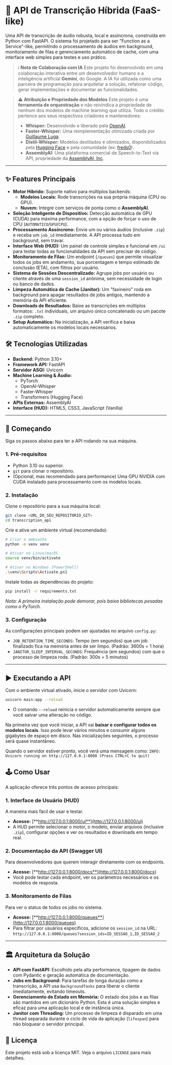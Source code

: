# 🚀 API de Transcrição Híbrida (FaaS-like)

Uma API de transcrição de áudio robusta, local e assíncrona, construída em Python com FastAPI. O sistema foi projetado para ser "Function as a Service"-like, permitindo o processamento de áudios em background, monitoramento de filas e gerenciamento automático de cache, com uma interface web simples para testes e uso prático.

> ℹ️ **Nota de Colaboração com IA**
> Este projeto foi desenvolvido em uma colaboração interativa entre um desenvolvedor humano e a inteligência artificial **Gemini**, do Google. A IA foi utilizada como uma parceira de programação para arquitetar a solução, refatorar código, gerar implementações e documentar as funcionalidades.

> ⚠️ **Atribuição e Propriedade dos Modelos**
> Este projeto é uma **ferramenta de orquestração** e não reivindica a propriedade de nenhum dos modelos de machine learning que utiliza. Todo o crédito pertence aos seus respectivos criadores e mantenedores:
> * **Whisper:** Desenvolvido e liberado pela [OpenAI](https://openai.com/research/whisper).
> * **Faster-Whisper:** Uma reimplementação otimizada criada por [Guillaume Luga](https://github.com/guillaumekln/faster-whisper).
> * **Distil-Whisper:** Modelos destilados e otimizados, disponibilizados pela [Hugging Face](https://huggingface.co/distil-whisper) e pela comunidade (ex: [freds0](https://huggingface.co/freds0/distil-whisper-large-v3-ptbr)).
> * **AssemblyAI:** Uma plataforma comercial de Speech-to-Text via API, propriedade da [AssemblyAI, Inc](https://www.assemblyai.com/).

---

## ✨ Features Principais

* **Motor Híbrido:** Suporte nativo para múltiplos backends:
    * **Modelos Locais:** Rode transcrições na sua própria máquina (CPU ou GPU).
    * **Nuvem:** Integre com serviços de ponta como o **AssemblyAI**.
* **Seleção Inteligente de Dispositivo:** Detecção automática de GPU (CUDA) para máxima performance, com a opção de forçar o uso de CPU (`AUTOMATICO`/`GPU`/`CPU`).
* **Processamento Assíncrono:** Envie um ou vários áudios (inclusive `.zip`) e receba um `job_id` imediatamente. A API processa tudo em background, sem travar.
* **Interface Web (HUD):** Um painel de controle simples e funcional em `/ui` para testar todas as funcionalidades da API sem precisar de código.
* **Monitoramento de Filas:** Um endpoint (`/queues`) que permite visualizar todos os jobs em andamento, sua porcentagem e tempo estimado de conclusão (ETA), com filtros por usuário.
* **Sistema de Sessões Descentralizado:** Agrupe jobs por usuário ou cliente através de uma `session_id` anônima, sem necessidade de login ou banco de dados.
* **Limpeza Automática de Cache (Janitor):** Um "faxineiro" roda em background para apagar resultados de jobs antigos, mantendo a memória da API eficiente.
* **Downloads de Resultados:** Baixe as transcrições em múltiplos formatos: `.txt` individuais, um arquivo único concatenado ou um pacote `.zip` completo.
* **Setup Automático:** Na inicialização, a API verifica e baixa automaticamente os modelos locais necessários.

## 🛠️ Tecnologias Utilizadas

* **Backend:** Python 3.10+
* **Framework API:** FastAPI
* **Servidor ASGI:** Uvicorn
* **Machine Learning & Áudio:**
    * PyTorch
    * OpenAI-Whisper
    * Faster-Whisper
    * Transformers (Hugging Face)
* **APIs Externas:** AssemblyAI
* **Interface (HUD):** HTML5, CSS3, JavaScript (Vanilla)

---

## 🚀 Começando

Siga os passos abaixo para ter a API rodando na sua máquina.

### 1. Pré-requisitos

* Python 3.10 ou superior.
* `git` para clonar o repositório.
* (Opcional, mas recomendado para performance) Uma GPU NVIDIA com CUDA instalado para processamento com os modelos locais.

### 2. Instalação

Clone o repositório para a sua máquina local:
```bash
git clone <URL_DO_SEU_REPOSITORIO_GIT>
cd transcription_api
```

Crie e ative um ambiente virtual (recomendado):
```bash
# Criar o ambiente
python -m venv venv

# Ativar no Linux/macOS
source venv/bin/activate

# Ativar no Windows (PowerShell)
.\venv\Scripts\Activate.ps1
```

Instale todas as dependências do projeto:
```bash
pip install -r requirements.txt
```
*Nota: A primeira instalação pode demorar, pois baixa bibliotecas pesadas como o PyTorch.*

### 3. Configuração

As configurações principais podem ser ajustadas no arquivo `config.py`:
* `JOB_RETENTION_TIME_SECONDS`: Tempo (em segundos) que um job finalizado fica na memória antes de ser limpo. (Padrão: 3600s = 1 hora)
* `JANITOR_SLEEP_INTERVAL_SECONDS`: Frequência (em segundos) com que o processo de limpeza roda. (Padrão: 300s = 5 minutos)

---

## ▶️ Executando a API

Com o ambiente virtual ativado, inicie o servidor com Uvicorn:

```bash
uvicorn main:app --reload
```
* O comando `--reload` reinicia o servidor automaticamente sempre que você salvar uma alteração no código.

Na primeira vez que você iniciar, a API vai **baixar e configurar todos os modelos locais**. Isso pode levar vários minutos e consumir alguns gigabytes de espaço em disco. Nas inicializações seguintes, o processo será quase instantâneo.

Quando o servidor estiver pronto, você verá uma mensagem como:
`INFO:     Uvicorn running on http://127.0.0.1:8000 (Press CTRL+C to quit)`

## 🕹️ Como Usar

A aplicação oferece três pontos de acesso principais:

### 1. Interface de Usuário (HUD)
A maneira mais fácil de usar e testar.
* **Acesse:** [**http://127.0.0.1:8000/ui**](http://127.0.0.1:8000/ui)
* A HUD permite selecionar o motor, o modelo, enviar arquivos (inclusive `.zip`), configurar opções e ver os resultados e downloads em tempo real.

### 2. Documentação da API (Swagger UI)
Para desenvolvedores que querem interagir diretamente com os endpoints.
* **Acesse:** [**http://127.0.0.1:8000/docs**](http://127.0.0.1:8000/docs)
* Você pode testar cada endpoint, ver os parâmetros necessários e os modelos de resposta.

### 3. Monitoramento de Filas
Para ver o status de todos os jobs no sistema.
* **Acesse:** [**http://127.0.0.1:8000/queues**](http://127.0.0.1:8000/queues)
* Para filtrar por usuários específicos, adicione os `session_id` na URL:
    `http://127.0.0.1:8000/queues?session_ids=ID_SESSAO_1,ID_SESSAO_2`

---

## 🏛️ Arquitetura da Solução

* **API com FastAPI:** Escolhido pela alta performance, tipagem de dados com Pydantic e geração automática de documentação.
* **Jobs em Background:** Para tarefas de longa duração como a transcrição, a API usa `BackgroundTasks` para liberar o cliente imediatamente, evitando timeouts.
* **Gerenciamento de Estado em Memória:** O estado dos jobs e as filas são mantidos em um dicionário Python. Esta é uma solução simples e eficaz para uma aplicação local e de instância única.
* **Janitor com Threading:** Um processo de limpeza é disparado em uma thread separada durante o ciclo de vida da aplicação (`lifespan`) para não bloquear o servidor principal.

## 📜 Licença

Este projeto está sob a licença MIT. Veja o arquivo `LICENSE` para mais detalhes.